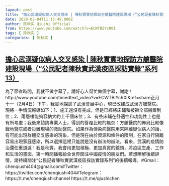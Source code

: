 ```yaml
---
layout: post
title: "擔心武漢疑似病人交叉感染 | 陳秋實實地探訪方艙醫院建設現場（“公民記者陳秋實武漢疫區採訪實錄”系列13）"
date: 2020-02-04T11:15:49.000Z
author: 陈秋实 Qiushi Official
from: https://www.youtube.com/watch?v=ECWTBIYcR0I
tags: [ 陈秋实 ]
categories: [ 陈秋实 ]
---
```

<!--1580814949000-->
[擔心武漢疑似病人交叉感染 | 陳秋實實地探訪方艙醫院建設現場（“公民記者陳秋實武漢疫區採訪實錄”系列13）](https://www.youtube.com/watch?v=ECWTBIYcR0I)
------

<div>
為了節省時間，我就不做字幕了。請好心人幫忙做個字幕，謝謝！ http://www.youtube.com/timedtext_video?v=ECWTBIYcR0I&ref=share正月十一（2月4日）下午，我實地探訪了武漢會展中心，現已改建成武漢方艙醫院。現將一手情況報導如下：1、施工還沒有完成，但是已經將床鋪和被褥全部搬置到位；2、兩層樓能夠容納大約上千個床位；3、有些床鋪在舒適性和功能性上也是有所考慮；我後來諮詢專業人士，得到的答覆比較的無奈：方艙醫院的佈局比較像戰地醫院或者災難現場的救助醫院。如果作為傳染病醫院用來隔離疑似病人的話，有可能出現群體交叉感染的現象。但是現在由於資源和條件的限制，在家自行隔離容易出現家庭感染，所以選擇這裡只能說是沒有辦法的辦法。看來，武漢的疫情防治還任重道遠！我是秋實。我會用更加積極、更加真實的鏡頭，將疫區生產、工作和生活的畫面，第一時間播報給全世界關注中國疫情的朋友們。若想瞭解後續詳情，請持續關注“公民記者陳秋實武漢疫區採訪實錄系列”的後續報導。#Gmail：chenqiushi404@gmail.com#Twitter：https://twitter.com/chenqiushi404#Telegram：https://t.me/chenqiushichannel                        https://t.me/qiushichen
</div>

